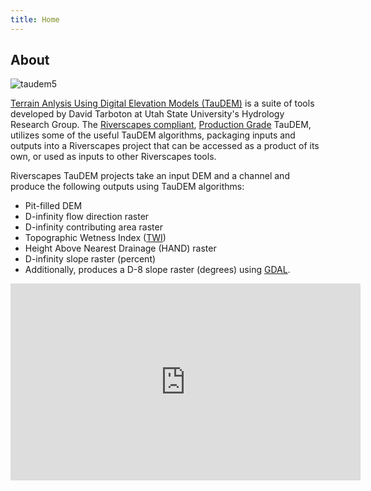 ```yaml
---
title: Home
---
```


## About

![taudem5]({{site.baseurl}}/assets/images/logos/taudem5logo.gif)

[Terrain Anlysis Using Digital Elevation Models (TauDEM)](https://hydrology.usu.edu/taudem/taudem5/) is a suite of tools developed by David Tarboton at Utah State University's Hydrology Research Group. The [Riverscapes compliant](https://riverscapes.net/Tools/#riverscapes-compliant), [Production Grade](https://riverscapes.net/Tools/#riverscapes-compliant) TauDEM, utilizes some of the useful TauDEM algorithms, packaging inputs and outputs into a Riverscapes project that can be accessed as a product of its own, or used as inputs to other Riverscapes tools.

Riverscapes TauDEM projects take an input DEM and a channel and produce the following outputs using TauDEM algorithms:
- Pit-filled DEM
- D-infinity flow direction raster
- D-infinity contributing area raster
- Topographic Wetness Index ([TWI](https://en.wikipedia.org/wiki/Topographic_wetness_index))
- Height Above Nearest Drainage (HAND) raster
- D-infinity slope raster (percent)
- Additionally, produces a D-8 slope raster (degrees) using [GDAL](https://gdal.org/).

<div class="responsive-embed">
<iframe width="560" height="315" src="https://www.youtube.com/embed/YMgHAcDbnrk" frameborder="0" allow="accelerometer; autoplay; encrypted-media; gyroscope; picture-in-picture" allowfullscreen></iframe>
</div>
